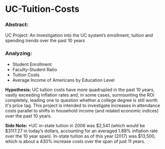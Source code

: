 # UC-Tuition-Costs
### Abstract: 
UC Project: An Investigation into the UC system’s enrollment, tuition and spending trends over the past 10 years

### Analyzing: 
*	Student Enrollment 
* Faculty-Student Ratio 
* Tuition Costs 
* Average Income of Americans by Education Level 


**Hypothesis:**
UC tuition costs have more quadrupled in the past 10 years, vastly exceeding inflation rates and, in some cases, surmounting the ROI completely, leading one to question whether a college degree is still worth it's price tag. This project is intended to investigate increases in attendance costs parallel to shifts in household income (and related economic indices) over the past 10 years.



**Side Note:**
*UC in-state tuition in 2006 was $2,541 (which would be $3117.27 in today’s dollars, accounting for an averaged 1.88% inflation rate over the 10 year span). In-state tuition as of this year (2017) was $13,500, which is about a 430% increase costs over the span of just 11 years. 

